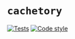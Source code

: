 # `cachetory`

[![Tests](https://github.com/kpn/cachetory/actions/workflows/tests.yml/badge.svg)](https://github.com/kpn/cachetory/actions/workflows/tests.yml)
[![Code style](https://img.shields.io/badge/code%20style-black-000000.svg)](https://github.com/kpn/cachetory)
